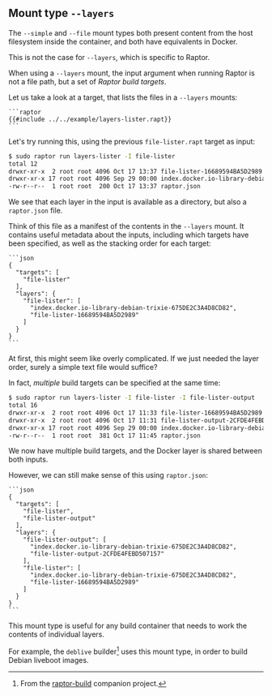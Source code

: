 ## Mount type `--layers`

The `--simple` and `--file` mount types both present content from the host
filesystem inside the container, and both have equivalents in Docker.

This is not the case for `--layers`, which is specific to Raptor.

When using a `--layers` mount, the input argument when running Raptor is not a
file path, but a set of *Raptor build targets*.

Let us take a look at a target, that lists the files in a `--layers` mounts:

~~~admonish note title="layers-lister.rapt"
```raptor
{{#include ../../example/layers-lister.rapt}}
```
~~~

Let's try running this, using the previous `file-lister.rapt` target as input:

```sh
$ sudo raptor run layers-lister -I file-lister
total 12
drwxr-xr-x  2 root root 4096 Oct 17 13:37 file-lister-16689594BA5D2989
drwxr-xr-x 17 root root 4096 Sep 29 00:00 index.docker.io-library-debian-trixie-675DE2C3A4D8CD82
-rw-r--r--  1 root root  200 Oct 17 13:37 raptor.json
```

We see that each layer in the input is available as a directory, but also a
`raptor.json` file.

Think of this file as a manifest of the contents in the `--layers` mount. It
contains useful metadata about the inputs, including which targets have been
specified, as well as the stacking order for each target:

~~~admonish note title="raptor.json"
```json
{
  "targets": [
    "file-lister"
  ],
  "layers": {
    "file-lister": [
      "index.docker.io-library-debian-trixie-675DE2C3A4D8CD82",
      "file-lister-16689594BA5D2989"
    ]
  }
}
```
~~~

At first, this might seem like overly complicated. If we just needed the layer
order, surely a simple text file would suffice?

In fact, *multiple* build targets can be specified at the same time:

```sh
$ sudo raptor run layers-lister -I file-lister -I file-lister-output
total 16
drwxr-xr-x  2 root root 4096 Oct 17 11:33 file-lister-16689594BA5D2989
drwxr-xr-x  2 root root 4096 Oct 17 11:31 file-lister-output-2CFDE4FEBD507157
drwxr-xr-x 17 root root 4096 Sep 29 00:00 index.docker.io-library-debian-trixie-675DE2C3A4D8CD82
-rw-r--r--  1 root root  381 Oct 17 11:45 raptor.json
```

We now have multiple build targets, and the Docker layer is shared between both
inputs.

However, we can still make sense of this using `raptor.json`:

~~~admonish note title="raptor.json"
```json
{
  "targets": [
    "file-lister",
    "file-lister-output"
  ],
  "layers": {
    "file-lister-output": [
      "index.docker.io-library-debian-trixie-675DE2C3A4D8CD82",
      "file-lister-output-2CFDE4FEBD507157"
    ],
    "file-lister": [
      "index.docker.io-library-debian-trixie-675DE2C3A4D8CD82",
      "file-lister-16689594BA5D2989"
    ]
  }
}
```
~~~

This mount type is useful for any build container that needs to work the
contents of individual layers.

For example, the `deblive` builder[^deblive] uses this mount type, in order to
build Debian liveboot images.

[^deblive]: From the [raptor-build](https://github.com/chrivers/raptor-build)
    companion project.
